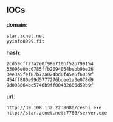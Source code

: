 
## IOCs

__domain__:

```text
star.zcnet.net
yyinfo8999.fit
```
__hash__:

```text
2cd59cff23a2e0f98e710bf52b799154
33096e0bc0785ffb2094054bebb9be26
3ee3a5fef87b72a024bd0f45e6f6039f
454ff880e99d5777276bdee1a3e078d9
9d098864bc5746b9ff00432686d59b9f
```
__url__:

```text
http://39.108.132.22:8080/ceshi.exe
http://star.zcnet.net:7766/server.exe
```